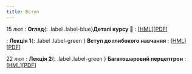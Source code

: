 ```yaml
---
title: Вступ 
---
```




15 лют 
: **Огляд**{: .label .label-blue}**Деталі курсу 👋**
  : [[HML](https://ykochura.github.io/nn-kpi/?p=details.md#1)][[PDF](https://ykochura.github.io/nn-kpi/pdf/details.pdf)] 

: **Лекція 1**{: .label .label-green } **Вступ до глибокого навчання**
  : [[HML](https://ykochura.github.io/nn-kpi/?p=lecture1.md#1)][[PDF](https://ykochura.github.io/nn-kpi/pdf/lecture1.pdf)] 

22 лют
: **Лекція 2**{: .label .label-green } **Багатошаровий перцептрон**
  : [[HML](https://ykochura.github.io/nn-kpi/?p=lecture2.md#1)][[PDF](https://ykochura.github.io/nn-kpi/pdf/lecture2.pdf)] 

<!-- 27 лют
: **ПР #1**{: .label .label-purple} **Багатошаровий перцептрон**
  : [[Деталі](https://drive.google.com/drive/folders/1AnpImNgQj3sv5Twe0ueSaSnVcnAMOkOP?usp=sharing)]
: Дедлайн: 16 березня



4 бер
: **Лекція 3**{: .label .label-green } **Автоматичне диференціювання**
  : [[HML](https://ykochura.github.io/nn-kpi/?p=lecture3.md#1)][[PDF](https://ykochura.github.io/nn-kpi/pdf/lecture3.pdf)] [[ВІДЕО](https://youtu.be/o986TK1W6jg)]

: **Матеріал**{: .label .label-red}**Для додаткового ознайомлення**
  : [[ВІДЕО1](https://www.youtube.com/watch?v=wG_nF1awSSY)] [[ВІДЕО2](https://www.khanacademy.org/math/multivariable-calculus/multivariable-derivatives/multivariable-chain-rule/v/multivariable-chain-rule)] <br> [[backprop](https://www.youtube.com/watch?v=Ilg3gGewQ5U)]  [[calculus](https://www.youtube.com/watch?v=tIeHLnjs5U8)]

23 кві
: **Лекція 4**{: .label .label-green } **Згорткові мережі**
  : [[HML](https://ykochura.github.io/nn-kpi/?p=lecture4.md#1)][[PDF]()] [[ВІДЕО]()]

#### Очікується 

30 кві
: **Лекція 5**{: .label .label-green } **Навчання нейронних мереж**
  : [[HML]()][[PDF]()] [[ВІДЕО]()]

8 тра
: **ПР #2**{: .label .label-purple} **Знайомство з глибинним навчанням**
  : [[Деталі](https://drive.google.com/drive/folders/1dafRgkROkFCdn4AVIiCz7qYjRO6AH-dt?usp=sharing)][[Промокод](https://docs.google.com/document/d/1hGic8BVhftqdlX4mKHmtywpY7i_TO_57cNGQtmE1FPU/edit?usp=sharing)]
: Дедлайн: 20 травня -->



<!-- : **Книга 📚**{: .label .label-red}**Для читання**
  : [MLE Ch. 1, pp. 1-21](http://bit.ly/MLEbook-Chapter1) <br> [HPML Ch. 1, pp. 1-9](http://bit.ly/theMLbook-Chapter-1) -->

<!-- https://www.wikiwand.com/uk/%D0%90%D0%B2%D1%82%D0%BE%D0%BC%D0%B0%D1%82%D0%B8%D1%87%D0%BD%D0%B5_%D0%B4%D0%B8%D1%84%D0%B5%D1%80%D0%B5%D0%BD%D1%86%D1%96%D1%8E%D0%B2%D0%B0%D0%BD%D0%BD%D1%8F 

  [[ВІДЕО](https://youtu.be/Ih_xfOIlOao)] -->


